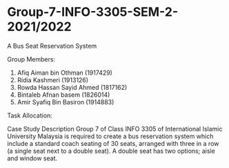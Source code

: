 # Group-7-INFO-3305-SEM-2-2021/2022
A Bus Seat Reservation System

Group Members:
1) Afiq Aiman bin Othman (1917429)
2) Ridia Kashmeri (1913126)
3) Rowda Hassan Sayid Ahmed (1817162)
4) Bintaleb Afnan basem (1826014)
5) Amir Syafiq Bin Basiron (1914883)

Task Allocation:

Case Study Description
Group 7 of Class INFO 3305 of International Islamic University Malaysia is required to create a bus reservation system which include a standard coach seating of 30 seats, arranged with three in a row (a single seat next to a double seat). A double seat has two options; aisle and window seat.
